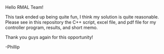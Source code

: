 Hello RMAL Team!

This task ended up being quite fun, I think my solution is quite reasonable. Please see in this repository the C++ script, excel file, and pdf file for my controller program, results, and short memo.

Thank you guys again for this opportunity!

-Phillip
